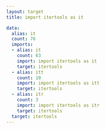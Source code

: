 ```yaml
---
layout: target
title: import itertools as it

data:
  alias: it
  count: 76
  imports:
  - alias: it
    count: 63
    import: import itertools as it
    target: itertools
  - alias: itt
    count: 10
    import: import itertools as itt
    target: itertools
  - alias: itr
    count: 3
    import: import itertools as itr
    target: itertools
  target: itertools
---
```

